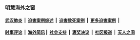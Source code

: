 
### 明慧海外之窗

####  [武汉肺炎](indexes/365.md?t=03032000) &nbsp;|&nbsp;  [迫害案例综述](indexes/328.md?t=03032000) &nbsp;|&nbsp; [迫害致死案例](indexes/277.md?t=03032000)  &nbsp;|&nbsp; [更多迫害案例](indexes/81.md?t=03032000)  &nbsp;|&nbsp; 
####  [时事评论](indexes/19.md?t=03032000) &nbsp;|&nbsp; [海外简讯](indexes/245.md?t=03032000)&nbsp;|&nbsp;  [社会支持](indexes/140.md?t=03032000) &nbsp;|&nbsp; [褒奖决议](indexes/282.md?t=03032000) &nbsp;|&nbsp; [社区报道](indexes/91.md?t=03032000)  &nbsp;|&nbsp; [天人之间](indexes/78.md?t=03032000) 

